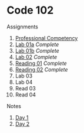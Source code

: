 # Code 102

Assignments
1. [Professional Competency](Assignments/Professional_Comp.md)
1. [Lab 01a](Assignments/lab01a.md) *Complete*
1. [Lab 01b](Assignments/lab01b.md) *Complete*
1. [Lab 02](Assignments/lab02.md) *Complete*
1. [Reading 01](Assignments/read01.md) *Complete*
1. [Reading 02](Assignments/read02.md) *Complete*
1. Lab 03
1. Lab 04
1. Read 03
1. Read 04

Notes
1. [Day 1](Notes/102Day1Notes.md)
1. [Day 2](Notes/102Day2Notes.md)